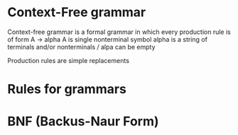 # Context-Free grammar
Context-free grammar is a formal grammar in which every
production rule is of form A -> alpha
A is single nonterminal symbol
alpha is a string of terminals and/or nonterminals / alpa can be empty

Production rules are simple replacements



# Rules for grammars

# BNF (Backus-Naur Form)

